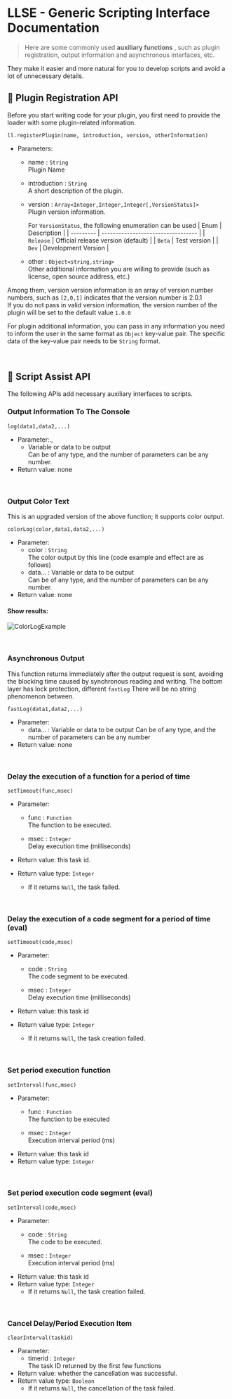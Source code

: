 # LLSE - Generic Scripting Interface Documentation

> Here are some commonly used **auxiliary functions** , such as plugin registration, output information and asynchronous interfaces, etc.

They make it easier and more natural for you to develop scripts and avoid a lot of unnecessary details.

## 🎯 Plugin Registration API 

Before you start writing code for your plugin, you first need to provide the loader with some plugin-related information.

`ll.registerPlugin(name, introduction, version, otherInformation)`

- Parameters: 

  - name : `String`  
    Plugin Name
    
  - introduction : `String`  
    A short description of the plugin.
    
  - version : `Array<Integer,Integer,Integer[,VersionStatus]>`  
    Plugin version information.
    
    For `VersionStatus`, the following enumeration can be used
    | Enum      | Description                        |
    | --------- | ---------------------------------- |
    | `Release` | Official release version (default) |
    | `Beta`    | Test version                       |
    | `Dev`     | Development Version                |
    
  - other : `Object<string,string>`  
    Other additional information you are willing to provide (such as license, open source address, etc.)

Among them, version version information is an array of version number numbers, such as `[2,0,1]` indicates that the version number is 2.0.1  
If you do not pass in valid version information, the version number of the plugin will be set to the default value `1.0.0`

For plugin additional information, you can pass in any information you need to inform the user in the same format as `Object` key-value pair. The specific data of the key-value pair needs to be `String` format.

<br>

## 💼 Script Assist API

The following APIs add necessary auxiliary interfaces to scripts.

### Output Information To The Console

`log(data1,data2,...)`  

- Parameter:.,
  - Variable or data to be output  
    Can be of any type, and the number of parameters can be any number.
- Return value: none

<br>

### Output Color Text

This is an upgraded version of the above function; it supports color output.

`colorLog(color,data1,data2,...)`

- Parameter: 
  - color : `String`  
    The color output by this line (code example and effect are as follows)
  - data... : 
     Variable or data to be output  
    Can be of any type, and the number of parameters can be any number.
- Return value: none   

#### Show results: 

![ColorLogExample](../../../assets/ColorLog.png)

<br>

### Asynchronous Output

This function returns immediately after the output request is sent, avoiding the blocking time caused by synchronous reading and writing.
The bottom layer has lock protection, different `fastLog` There will be no string phenomenon between.

`fastLog(data1,data2,...)`

- Parameter: 
  - data... : 
    Variable or data to be output
    Can be of any type, and the number of parameters can be any number 
- Return value: none 

<br>

### Delay the execution of a function for a period of time 

`setTimeout(func,msec)`

- Parameter: 

  - func : `Function`  
    The function to be executed.

  - msec : `Integer`  
    Delay execution time (milliseconds)
- Return value: this task id.
- Return value type: `Integer`
  - If it returns `Null`, the task failed.

<br>

### Delay the execution of a code segment for a period of time (eval)

`setTimeout(code,msec)`

- Parameter: 

  - code : `String`  
    The code segment to be executed.

  - msec : `Integer`  
    Delay execution time (milliseconds) 
- Return value: this task id 
- Return value type: `Integer`
  - If it returns `Null`, the task creation failed.

<br>

### Set period execution function

`setInterval(func,msec)`

- Parameter: 
  - func : `Function`  
    The function to be executed

  - msec : `Integer`  
    Execution interval period (ms)
- Return value: this task id
- Return value type:  `Integer`

<br>

### Set period execution code segment (eval)

`setInterval(code,msec)`

- Parameter: 
  - code : `String`  
    The code to be executed.

  - msec : `Integer`  
    Execution interval period (ms) 
- Return value: this task id 
- Return value type:  `Integer`
  - If it returns `Null`, the task creation failed.

<br>

### Cancel Delay/Period Execution Item 

`clearInterval(taskid)`

- Parameter: 
  - timerid : `Integer`  
    The task ID returned by the first few functions
- Return value: whether the cancellation was successful.
- Return value type:  `Boolean`
  - If it returns `Null`, the cancellation of the task failed.

<br>